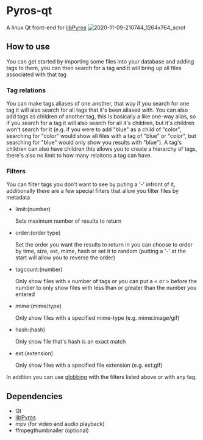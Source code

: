 # Pyros-qt
A linux Qt front-end for [libPyros]
![2020-11-09-210744_1264x764_scrot](https://user-images.githubusercontent.com/73812529/98622807-f8a3ef80-22cf-11eb-9323-18f0830a3c6a.png)

## How to use
You can get started by importing some files into your database and adding tags to them, you can then search for a tag and it will bring up all files associated with that tag 
### Tag relations
You can make tags aliases of one another, that way if you search for one tag it will also search for all tags that it's been aliased with. You can also add tags as children of another tag, this is basically a like one-way alias, so if you search for a tag it will also search for all it's children, but it's children won't search for it (e.g. if you were to add "blue" as a child of "color", searching for "color" would show all files with a tag of "blue" or "color", but searching for "blue" would only show you results with "blue"). A tag's children can also have children this allows you to create a hierarchy of tags, there's also no limit to how many relaitons a tag can have.
### Filters
You can filter tags you don't want to see by puting a '-' infront of it, additionally there are a few special filters that allow you filter files by metadata
* limit:(number)

  Sets maximum number of results to return  
* order:(order type)

  Set the order you want the results to return in you can choose to order by time, size, ext, mime, hash or set it to random (putting a '-' at the start will allow you to reverse the order)
* tagcount:(number)

  Only show files with x number of tags or you can put a < or > before the number to only show files with less than or greater than the number you entered
* mime:(mime/type)

  Only show files with a specified mime-type (e.g. mime:image/gif)
* hash:(hash)

  Only show file that's hash is an exact match
* ext:(extension)

  Only show files with a specified file extension (e.g. ext:gif)
  
In addtion you can use [globbing] with the filters listed above or with any tag.
## Dependencies
* Qt
* [libPyros]
* mpv (for video and audio playback)
* ffmpegthumbnailer (optional)

[libPyros]: https://github.com/saelz/libPyros
[globbing]: https://en.wikipedia.org/wiki/Glob_(programming)
